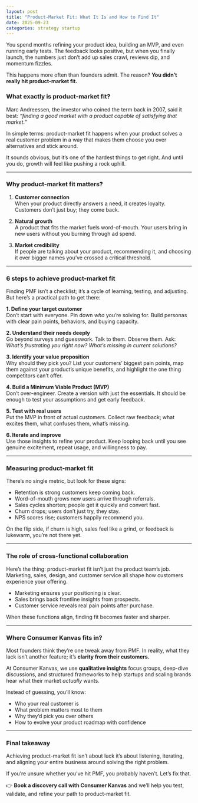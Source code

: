 ```yaml
---
layout: post
title: "Product-Market Fit: What It Is and How to Find It"
date: 2025-09-23
categories: strategy startup
---
```


You spend months refining your product idea, building an MVP, and even running early tests. The feedback looks positive, but when you finally launch, the numbers just don’t add up sales crawl, reviews dip, and momentum fizzles.  

This happens more often than founders admit. The reason? **You didn’t really hit product-market fit.**

### What exactly is product-market fit?

Marc Andreessen, the investor who coined the term back in 2007, said it best: *“finding a good market with a product capable of satisfying that market.”*  

In simple terms: product-market fit happens when your product solves a real customer problem in a way that makes them choose you over alternatives and stick around.  

It sounds obvious, but it’s one of the hardest things to get right. And until you do, growth will feel like pushing a rock uphill.

---

### Why product-market fit matters?

1. **Customer connection**  
   When your product directly answers a need, it creates loyalty. Customers don’t just buy; they come back.  

2. **Natural growth**  
   A product that fits the market fuels word-of-mouth. Your users bring in new users without you burning through ad spend.  

3. **Market credibility**  
   If people are talking about your product, recommending it, and choosing it over bigger names you’ve crossed a critical threshold.

---

### 6 steps to achieve product-market fit

Finding PMF isn’t a checklist; it’s a cycle of learning, testing, and adjusting. But here’s a practical path to get there:

**1. Define your target customer**  
Don’t start with everyone. Pin down *who* you’re solving for. Build personas with clear pain points, behaviors, and buying capacity.

**2. Understand their needs deeply**  
Go beyond surveys and guesswork. Talk to them. Observe them. Ask: *What’s frustrating you right now? What’s missing in current solutions?*  

**3. Identify your value proposition**  
Why should they pick you? List your customers’ biggest pain points, map them against your product’s unique benefits, and highlight the one thing competitors can’t offer.  

**4. Build a Minimum Viable Product (MVP)**  
Don’t over-engineer. Create a version with just the essentials. It should be enough to test your assumptions and get early feedback.  

**5. Test with real users**  
Put the MVP in front of actual customers. Collect raw feedback; what excites them, what confuses them, what’s missing.  

**6. Iterate and improve**  
Use those insights to refine your product. Keep looping back until you see genuine excitement, repeat usage, and willingness to pay.

---

### Measuring product-market fit

There’s no single metric, but look for these signs:  

- Retention is strong customers keep coming back.  
- Word-of-mouth grows new users arrive through referrals.  
- Sales cycles shorten; people get it quickly and convert fast.  
- Churn drops; users don’t just try, they stay.  
- NPS scores rise; customers happily recommend you.  

On the flip side, if churn is high, sales feel like a grind, or feedback is lukewarm, you’re not there yet.  

---

### The role of cross-functional collaboration

Here’s the thing: product-market fit isn’t just the product team’s job. Marketing, sales, design, and customer service all shape how customers experience your offering.  

- Marketing ensures your positioning is clear.  
- Sales brings back frontline insights from prospects.  
- Customer service reveals real pain points after purchase.  

When these functions align, finding fit becomes faster and sharper.

---

### Where Consumer Kanvas fits in?

Most founders think they’re one tweak away from PMF. In reality, what they lack isn’t another feature; it’s **clarity from their customers.**  

At Consumer Kanvas, we use **qualitative insights** focus groups, deep-dive discussions, and structured frameworks to help startups and scaling brands hear what their market *actually* wants.  

Instead of guessing, you’ll know:  

- Who your real customer is  
- What problem matters most to them  
- Why they’d pick you over others  
- How to evolve your product roadmap with confidence  

---

### Final takeaway

Achieving product-market fit isn’t about luck it’s about listening, iterating, and aligning your entire business around solving the right problem.  

If you’re unsure whether you’ve hit PMF, you probably haven’t. Let’s fix that.  

👉 **Book a discovery call with Consumer Kanvas** and we’ll help you test, validate, and refine your path to product-market fit.  


